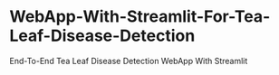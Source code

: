 # WebApp-With-Streamlit-For-Tea-Leaf-Disease-Detection
End-To-End Tea Leaf Disease Detection WebApp With Streamlit
